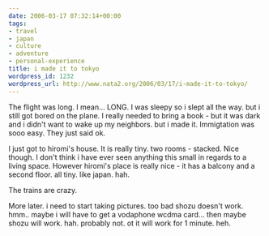 ```yaml
---
date: 2006-03-17 07:32:14+00:00
tags:
- travel
- japan
- culture
- adventure
- personal-experience
title: i made it to tokyo
wordpress_id: 1232
wordpress_url: http://www.nata2.org/2006/03/17/i-made-it-to-tokyo/
---
```


The flight was long. I mean... LONG. I was sleepy so i slept all the way. but i still got bored on the plane. I really needed to bring a book - but it was dark and i didn't want to wake up my neighbors. but i made it. Immigtation was sooo easy. They just said ok.

I just got to hiromi's house. It is really tiny. two rooms - stacked. Nice though. I don't think i have ever seen anything this small in regards to a living space. However hiromi's place is really nice - it has a balcony and a second floor. all tiny. like japan. hah.

The trains are crazy.

More later. i need to start taking pictures. too bad shozu doesn't work. hmm.. maybe i will have to get a vodaphone wcdma card... then maybe shozu will work. hah. probably not. ot it will work for 1 minute. heh.